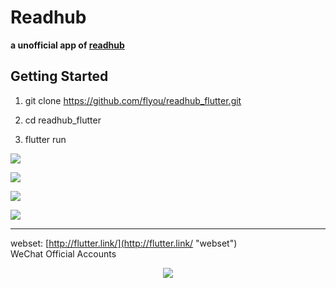 # Readhub

**a unofficial app of [readhub](https://readhub.me/)**

## Getting Started

   
1.	git clone https://github.com/flyou/readhub_flutter.git

2.	cd readhub_flutter
	
3.	flutter run



![](http://ww1.sinaimg.cn/large/0060lm7Tly1fo250cafsmj30dc0np76j.jpg)

![](http://ww3.sinaimg.cn/large/0060lm7Tly1fo250o8iazj30dc0npn1j.jpg)

![](http://ww4.sinaimg.cn/large/0060lm7Tly1fo250wvfgmj30dc0np78u.jpg)

![](http://ww2.sinaimg.cn/large/0060lm7Tly1fo2512n71pj30dc0npdkk.jpg)


----------

webset: [http://flutter.link/](http://flutter.link/ "webset")
<br/>
WeChat Official Accounts
<center>

![](http://ww2.sinaimg.cn/large/005zWjpngy1fo949jnsofg308c0axx3o.gif)

</center>